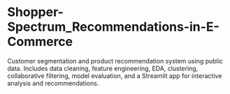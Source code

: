 # Shopper-Spectrum_Recommendations-in-E-Commerce
Customer segmentation and product recommendation system using public data. Includes data cleaning, feature engineering, EDA, clustering, collaborative filtering, model evaluation, and a Streamlit app for interactive analysis and recommendations.
